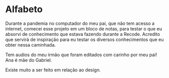 # Alfabeto 

Durante a pandemia no computador do meu pai, que não tem acesso a internet, comecei esse projeto em um bloco de notas, para testar o que eu absorvi de conhecimento que estava fazendo durante a Recode. Acredito que servirá de inspiração para eu testar os diversos conhecimentos que eu obter nessa caminhada.

Tem audios do meu irmão que foram editados com carinho por meu pai! Ana é mãe do Gabriel.

Existe muito a ser feito em relação ao design.